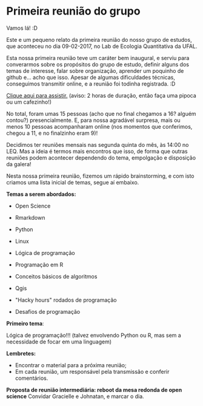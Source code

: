 # Primeira reunião do grupo

Vamos lá! :D

Este e um pequeno relato da primeira reunião do nosso grupo de estudos, que aconteceu no dia 09-02-2017, no Lab de Ecologia Quantitativa da UFAL.

Esta nossa primeira reunião teve um caráter bem inaugural, e serviu para converarmos sobre os propósitos do grupo de estudo, definir alguns dos temas de interesse, falar sobre organização, aprender um poquinho de github e... acho que isso. Apesar de algumas dificuldades técnicas, conseguimos transmitir online, e a reunião foi todinha registrada. :D

[Clique aqui para assistir.](https://www.youtube.com/watch?v=_0GG3TwA_As) (aviso: 2 horas de duração, então faça uma pipoca ou um cafezinho!)

No total, foram umas 15 pessoas (acho que no final chegamos a 16? alguém contou?) presencialmente. E, para nossa agradável surpresa, mais ou menos 10 pessoas acompanharam online (nos momentos que conferimos, chegou a 11, e no finalzinho eram 9)!

Decidimos ter reuniões mensais nas segunda quinta do mês, às 14:00 no LEQ. Mas a ideia é termos mais encontros que isso, de forma que outras reuniões podem acontecer dependendo do tema, empolgação e disposição da galera!

Nesta nossa primeira reunião, fizemos um rápido brainstorming, e com isto criamos uma lista inicial de temas, segue aí embaixo.

**Temas a serem abordados:**

- Open Science
- Rmarkdown
- Python
- Linux
- Lógica de programação
- Programação em R
- Conceitos básicos de algoritmos
- Qgis

- "Hacky hours" rodados de programação
- Desafios de programação

**Primeiro tema**:

Lógica de programação!!! (talvez envolvendo Python ou R, mas sem a necessidade de focar em uma linguagem)

**Lembretes:**

- Encontrar o material para a próxima reunião;
- Em cada reunião, um responsável pela transmissão e conferir comentários.

**Proposta de reunião intermediária: reboot da mesa redonda de open science** Convidar Gracielle e Johnatan, e marcar o dia.
